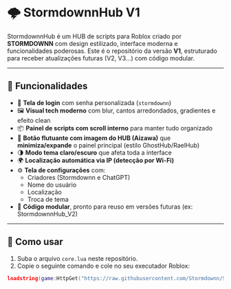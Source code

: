 # 🌩️ StormdownnHub V1

StormdownnHub é um HUB de scripts para Roblox criado por **STORMDOWNN** com design estilizado, interface moderna e funcionalidades poderosas. Este é o repositório da versão **V1**, estruturado para receber atualizações futuras (V2, V3...) com código modular.

---

## 🚀 Funcionalidades

- 🔐 **Tela de login** com senha personalizada (`stormdownn`)
- 🖼️ **Visual tech moderno** com blur, cantos arredondados, gradientes e efeito clean
- 📦 **Painel de scripts com scroll interno** para manter tudo organizado
- 🔄 **Botão flutuante com imagem do HUB (Aizawa)** que **minimiza/expande** o painel principal (estilo GhostHub/RaelHub)
- 🌗 **Modo tema claro/escuro** que afeta toda a interface
- 🌍 **Localização automática via IP (detecção por Wi-Fi)**
- ⚙️ **Tela de configurações** com:
  - Criadores (Stormdownn e ChatGPT)
  - Nome do usuário
  - Localização
  - Troca de tema
- 📁 **Código modular**, pronto para reuso em versões futuras (ex: StormdownnHub_V2)

---

## 📂 Como usar

1. Suba o arquivo `core.lua` neste repositório.
2. Copie o seguinte comando e cole no seu executador Roblox:

```lua
loadstring(game:HttpGet("https://raw.githubusercontent.com/Stormdownn/StormdownnHub_V1/main/core.lua"))()
